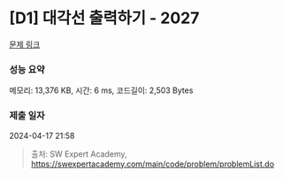 # [D1] 대각선 출력하기 - 2027 

[문제 링크](https://swexpertacademy.com/main/code/problem/problemDetail.do?contestProbId=AV5QFuZ6As0DFAUq) 

### 성능 요약

메모리: 13,376 KB, 시간: 6 ms, 코드길이: 2,503 Bytes

### 제출 일자

2024-04-17 21:58



> 출처: SW Expert Academy, https://swexpertacademy.com/main/code/problem/problemList.do